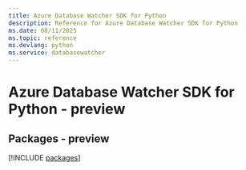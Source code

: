 ```yaml
---
title: Azure Database Watcher SDK for Python
description: Reference for Azure Database Watcher SDK for Python
ms.date: 08/11/2025
ms.topic: reference
ms.devlang: python
ms.service: databasewatcher
---
```

# Azure Database Watcher SDK for Python - preview
## Packages - preview
[!INCLUDE [packages](database-watcher-index.md)]